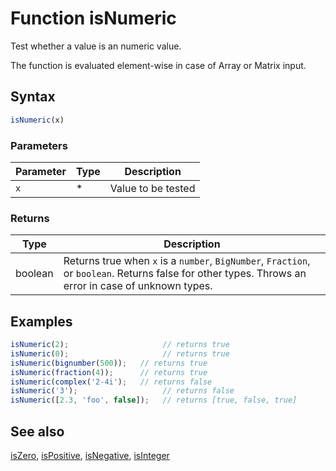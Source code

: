 <!-- Note: This file is automatically generated from source code comments. Changes made in this file will be overridden. -->

# Function isNumeric

Test whether a value is an numeric value.

The function is evaluated element-wise in case of Array or Matrix input.


## Syntax

```js
isNumeric(x)
```

### Parameters

Parameter | Type | Description
--------- | ---- | -----------
`x` | * | Value to be tested

### Returns

Type | Description
---- | -----------
boolean | Returns true when `x` is a `number`, `BigNumber`, `Fraction`, or `boolean`. Returns false for other types. Throws an error in case of unknown types.


## Examples

```js
isNumeric(2);                     // returns true
isNumeric(0);                     // returns true
isNumeric(bignumber(500));   // returns true
isNumeric(fraction(4));      // returns true
isNumeric(complex('2-4i');   // returns false
isNumeric('3');                   // returns false
isNumeric([2.3, 'foo', false]);   // returns [true, false, true]
```


## See also

[isZero](isZero.md),
[isPositive](isPositive.md),
[isNegative](isNegative.md),
[isInteger](isInteger.md)
